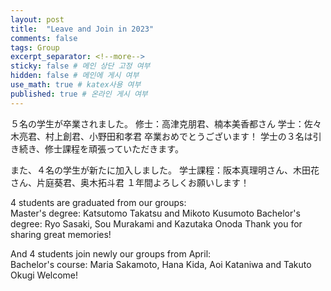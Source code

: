 ```yaml
---
layout: post
title:  "Leave and Join in 2023"
comments: false
tags: Group
excerpt_separator: <!--more-->
sticky: false # 메인 상단 고정 여부
hidden: false # 메인에 게시 여부
use_math: true # katex사용 여부
published: true # 온라인 게시 여부
---
```


５名の学生が卒業されました。
修士：高津克朋君、楠本美香都さん
学士：佐々木亮君、村上創君、小野田和孝君
卒業おめでとうございます！ <!--more-->
学士の３名は引き続き、修士課程を頑張っていただきます。

また、４名の学生が新たに加入しました。
学士課程：阪本真理明さん、木田花さん、片庭葵君、奥木拓斗君
１年間よろしくお願いします！

4 students are graduated from our groups:  
Master's degree: Katsutomo Takatsu and Mikoto Kusumoto
Bachelor's degree: Ryo Sasaki, Sou Murakami and Kazutaka Onoda
Thank you for sharing great memories!

And 4 students join newly our groups from April:  
Bachelor's course: Maria Sakamoto, Hana Kida, Aoi Kataniwa and Takuto Okugi
Welcome!